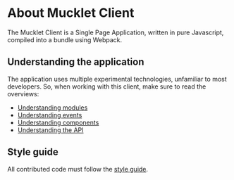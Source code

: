 # About Mucklet Client

The Mucklet Client is a Single Page Application, written in pure Javascript,
compiled into a bundle using Webpack.

## Understanding the application

The application uses multiple experimental technologies, unfamiliar to most
developers. So, when working with this client, make sure to read the overviews:

* [Understanding modules](./understanding-modules.md)
* [Understanding events](./understanding-events.md)
* [Understanding components](./understanding-components.md)
* [Understanding the API](./understanding-api.md)


## Style guide

All contributed code must follow the [style guide](./style-guide.md).
